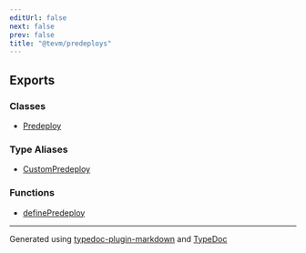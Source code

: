 ```yaml
---
editUrl: false
next: false
prev: false
title: "@tevm/predeploys"
---
```


## Exports

### Classes

- [Predeploy](/reference/tevm/predeploys/classes/predeploy/)

### Type Aliases

- [CustomPredeploy](/reference/tevm/predeploys/type-aliases/custompredeploy/)

### Functions

- [definePredeploy](/reference/tevm/predeploys/functions/definepredeploy/)

***
Generated using [typedoc-plugin-markdown](https://www.npmjs.com/package/typedoc-plugin-markdown) and [TypeDoc](https://typedoc.org/)

